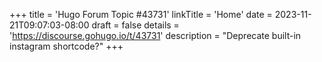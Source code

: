 +++
title = 'Hugo Forum Topic #43731'
linkTitle = 'Home'
date = 2023-11-21T09:07:03-08:00
draft = false
details = 'https://discourse.gohugo.io/t/43731'
description = "Deprecate built-in instagram shortcode?"
+++
